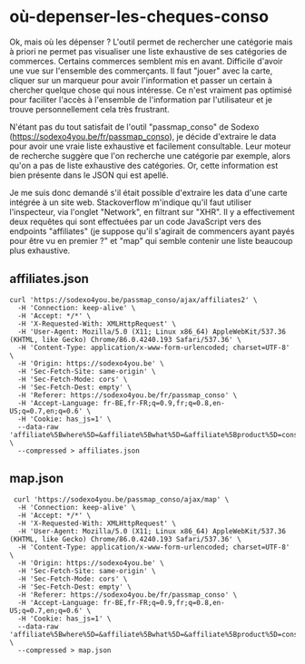 # où-depenser-les-cheques-conso

Ok, mais où les dépenser ? L'outil permet de rechercher une catégorie mais à priori ne permet pas visualiser une liste exhaustive de ses catégories de commerces. Certains commerces semblent mis en avant. Difficile d'avoir une vue sur l'ensemble des commerçants. Il faut "jouer" avec la carte, cliquer sur un marqueur pour avoir l'information et passer un certain à chercher quelque chose qui nous intéresse. Ce n'est vraiment pas optimisé pour faciliter l'accès à l'ensemble de l'information par l'utilisateur et je trouve personnellement cela très frustrant.

N'étant pas du tout satisfait de l'outil "passmap_conso" de Sodexo (https://sodexo4you.be/fr/passmap_conso), je décide d'extraire le data pour avoir une vraie liste exhaustive et facilement consultable. Leur moteur de recherche suggère que l'on recherche une catégorie par exemple, alors qu'on a pas de liste exhaustive des catégories. Or, cette information est bien présente dans le JSON qui est apellé.

Je me suis donc demandé s'il était possible d'extraire les data d'une carte intégrée à un site web. Stackoverflow m'indique qu'il faut utiliser l'inspecteur, via l'onglet "Network", en filtrant sur "XHR". Il y a effectivement deux requêtes qui sont effectuées par un code JavaScript vers des endpoints "affiliates" (je suppose qu'il s'agirait de commencers ayant payés pour être vu en premier ?" et "map" qui semble contenir une liste beaucoup plus exhaustive.


## affiliates.json
```
curl 'https://sodexo4you.be/passmap_conso/ajax/affiliates2' \
  -H 'Connection: keep-alive' \
  -H 'Accept: */*' \
  -H 'X-Requested-With: XMLHttpRequest' \
  -H 'User-Agent: Mozilla/5.0 (X11; Linux x86_64) AppleWebKit/537.36 (KHTML, like Gecko) Chrome/86.0.4240.193 Safari/537.36' \
  -H 'Content-Type: application/x-www-form-urlencoded; charset=UTF-8' \
  -H 'Origin: https://sodexo4you.be' \
  -H 'Sec-Fetch-Site: same-origin' \
  -H 'Sec-Fetch-Mode: cors' \
  -H 'Sec-Fetch-Dest: empty' \
  -H 'Referer: https://sodexo4you.be/fr/passmap_conso' \
  -H 'Accept-Language: fr-BE,fr-FR;q=0.9,fr;q=0.8,en-US;q=0.7,en;q=0.6' \
  -H 'Cookie: has_js=1' \
  --data-raw 'affiliate%5Bwhere%5D=&affiliate%5Bwhat%5D=&affiliate%5Bproduct%5D=conso&affiliate%5Bpage%5D=0&affiliate%5Bcategory_id%5D=&affiliate%5Bgroup_id%5D=&affiliate%5Baffiliate_id%5D=&affiliate%5Blatitude%5D=50.694827&affiliate%5Blongitude%5D=4.54&affiliate%5Bzoom%5D=8&lang=fr' \
  --compressed > affiliates.json
 ```
 
 ## map.json
``` 
 curl 'https://sodexo4you.be/passmap_conso/ajax/map' \
  -H 'Connection: keep-alive' \
  -H 'Accept: */*' \
  -H 'X-Requested-With: XMLHttpRequest' \
  -H 'User-Agent: Mozilla/5.0 (X11; Linux x86_64) AppleWebKit/537.36 (KHTML, like Gecko) Chrome/86.0.4240.193 Safari/537.36' \
  -H 'Content-Type: application/x-www-form-urlencoded; charset=UTF-8' \
  -H 'Origin: https://sodexo4you.be' \
  -H 'Sec-Fetch-Site: same-origin' \
  -H 'Sec-Fetch-Mode: cors' \
  -H 'Sec-Fetch-Dest: empty' \
  -H 'Referer: https://sodexo4you.be/fr/passmap_conso' \
  -H 'Accept-Language: fr-BE,fr-FR;q=0.9,fr;q=0.8,en-US;q=0.7,en;q=0.6' \
  -H 'Cookie: has_js=1' \
  --data-raw 'affiliate%5Bwhere%5D=&affiliate%5Bwhat%5D=&affiliate%5Bproduct%5D=conso&affiliate%5Bpage%5D=0&affiliate%5Bcategory_id%5D=&affiliate%5Bgroup_id%5D=&affiliate%5Baffiliate_id%5D=&affiliate%5Blatitude%5D=50.694827&affiliate%5Blongitude%5D=4.54&affiliate%5Bzoom%5D=8&lang=fr' \
  --compressed > map.json
  ```
